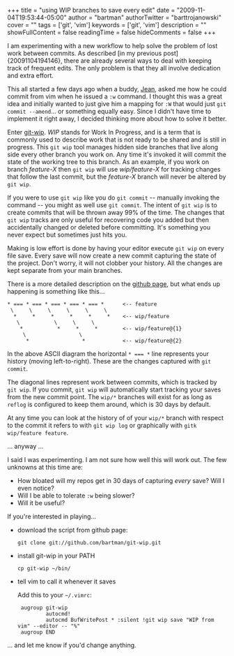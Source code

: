 +++
title = "using WIP branches to save every edit"
date = "2009-11-04T19:53:44-05:00"
author = "bartman"
authorTwitter = "barttrojanowski"
cover = ""
tags = ['git', 'vim']
keywords = ['git', 'vim']
description = ""
showFullContent = false
readingTime = false
hideComments = false
+++

I am experimenting with a new workflow to help solve the problem of lost work
between commits.  As described [in my previous post]{20091104194146}, there
are already several ways to deal with keeping track of frequent edits.  The
only problem is that they all involve dedication and extra effort.

<!--more-->

This all started a few days ago when a buddy, [Jean](http://geemoo.ca/), asked
me how he could commit from vim when he issued a `:w` command.  I thought this
was a great idea and initially wanted to just give him a mapping for `:W` that
would just `git commit --amend`... or something equally easy.  Since I didn't
have time to implement it right away, I decided thinking more about how to
solve it better.

Enter [git-wip](http://github.com/bartman/git-wip).  *WIP* stands for Work In Progress,
and is a term that is commonly used to describe work that is not ready to
be shared and is still in progress.  This `git wip` tool manages hidden side
branches that live along side every other branch you work on.  Any time
it's invoked it will commit the state of the working tree to this
branch.  As an example, if you work on branch *feature-X* then `git wip`
will use *wip/feature-X* for tracking changes that follow the last commit,
but the *feature-X* branch will never be altered by `git wip`.

If you were to use `git wip` like you do `git commit` -- manually invoking
the command -- you might as well use `git commit`.  The intent of `git wip` is to
create commits that will be thrown away 99% of the time.  The changes that
`git wip` tracks are only useful for recovering code you added but then
accidentally changed or deleted before committing.  It's something you
never expect but sometimes just hits you.

Making is low effort is done by having your editor execute `git wip` on
every file save.  Every save will now create a new commit capturing the state
of the project.  Don't worry, it will not clobber your history.  All the
changes are kept separate from your main branches.

There is a more detailed description on the [github page](http://github.com/bartman/git-wip),
but what ends up happening is something like this...

    * === * === * === * === * === *      <-- feature
     \     \     \     \     \     \
      *     *     *     *     *     *    <-- wip/feature
       \           \     \     \
        *           *     *     *        <-- wip/feature@{1}
         \                 \
          *                 *            <-- wip/feature@{2}

In the above ASCII diagram the horizontal `* === *` line represents your history (moving left-to-right).
These are the changes captured with `git commit`.

The diagonal lines represent work between commits, which is tracked by `git wip`.  If you commit,
`git wip` will automatically start tracking your saves from the new commit point.  The `wip/*`
branches will exist for as long as `reflog` is configured to keep them around, which is 30 days
by default.

At any time you can look at the history of of your `wip/*` branch with respect to the commit it
refers to with `git wip log` or graphically with `gitk wip/feature feature`.

... anyway ...

I said I was experimenting.  I am not sure how well this will work out.  The few unknowns at this
time are:

 * How bloated will my repos get in 30 days of capturing *every* save?  Will I even notice?
 * Will I be able to tolerate `:w` being slower?
 * Will it be useful?

If you're interested in playing...

 * download the script from github page: 
   
   `git clone git://github.com/bartman/git-wip.git`

 * install git-wip in your PATH
   
   `cp git-wip ~/bin/`

 * tell vim to call it whenever it saves

   Add this to your `~/.vimrc`:

        augroup git-wip
                autocmd!
                autocmd BufWritePost * :silent !git wip save "WIP from vim" --editor -- "%"
        augroup END

... and let me know if you'd change anything.